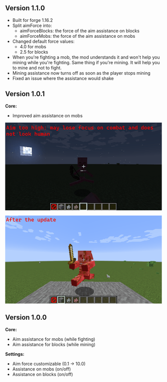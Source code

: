## Version 1.1.0

- Built for forge 1.16.2
- Split aimForce into:
    - aimForceBlocks: the force of the aim assistance on blocks
    - aimForceMobs: the force of the aim assistance on mobs
- Changed default force values:
    - 4.0 for mobs
    - 2.5 for blocks
- When you're fighting a mob, the mod understands it and won't help you mining while you're fighting. Same thing if you're mining. It will help you to mine and not to fight.
- Mining assistance now turns off as soon as the player stops mining
- Fixed an issue where the assistance would shake

## Version 1.0.1

**Core:**
- Improved aim assistance on mobs

![before](.github/images/demo_before_1.0.1.gif)

![after](.github/images/demo_1.0.1.gif)

## Version 1.0.0

**Core:**
- Aim assistance for mobs (while fighting)
- Aim assistance for blocks (while mining)

**Settings:**
- Aim force customizable (0.1 -> 10.0)
- Assistance on mobs (on/off)
- Assistance on blocks (on/off)
